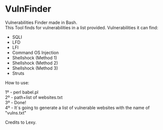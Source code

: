 # VulnFinder
Vulnerabilities Finder made in Bash.<br>
This Tool finds for vulnerabilities in a list provided.
Vulnerabilities it can find:
 - SQLI
 - LFD
 - LFI
 - Command OS Injection
 - Shellshock (Method 1)
 - Shellshock (Method 2)
 - Shellshock (Method 3)
 - Struts

How to use:

1º - perl babel.pl <br>
2º - path+list of websites.txt <br>
3º - Done! <br>
4º - It´s going to generate a list of vulnerable websites with the name of "vulns.txt" <br>

Credits to Lexy.
